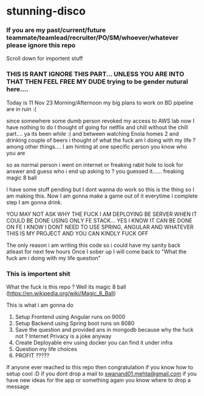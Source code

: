 # stunning-disco

### If you are my past/current/future teammate/teamlead/recruiter/PO/SM/whoever/whatever please ignore this repo
Scroll down for importent stuff 

### THIS IS RANT IGNORE THIS PART... UNLESS YOU ARE INTO THAT THEN FEEL FREE MY DUDE trying to be gender nutural here.... 
Today is 11 Nov 23 Morning/Afternoon my big plans to work on BD pipeline are in ruin :(

since somewhere some dumb person revoked my access to AWS lab now I have nothing to do
I thought of going for netflix and chill without the chill part.... ya its been while :(
and between watching Enola homes 2 and drinking couple of beers i thought of 
what the fuck am I doing with my life ? among other things.... I am hinting at one specific person you know who you are

so as normal person i went on internet or freaking rabit hole to look for answer and guess who i end up asking to ?
you guessed it...... freaking magic 8 ball

I have some stuff pending but I dont wanna do work so this is the thing so I am making this.
Now I am gonna make a game out of it everytime i complete step I am gonna drink.

YOU MAY NOT ASK WHY THE FUCK I AM DEPLOYING BE SERVER WHEN IT COULD BE DONE USING ONLY FE STACK... YES I KNOW IT CAN BE DONE ON FE 
I KNOW I DONT NEED TO USE SPRING, ANGULAR AND WHATEVER THIS IS MY PROJECT AND YOU CAN KINDLY FUCK OFF

The only reason i am writing this code so i could have my sanity back atleast for next few hours
Once I sober up I will come back to "What the fuck am i doing with my life question"

### This is importent shit

What the fuck is this repo ?
Well its magic 8 ball (https://en.wikipedia.org/wiki/Magic_8_Ball)

This is what i am gonna do 
1. Setup Frontend using Angular runs on 9000
2. Setup Backend using Spring boot runs on 8080
3. Save the question and provided ans in mongodb because why the fuck not ? Internet Privacy is a joke anyway
4. Create Deployable env using docker you can find it under infra
5. Question my life choices 
6. PROFIT ?????

If anyone ever reached to this repo then congratulation if you know how to setup cool :D if you dont drop a mail to swanand01.mehta@gmail.com
if you have new ideas for the app or something again you know where to drop a message
